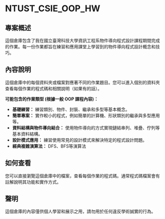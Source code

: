 # NTUST_CSIE_OOP_HW

## 專案概述

這個倉庫包含了我在國立臺灣科技大學資訊工程系物件導向程式設計課程期間完成的作業。每一份作業都旨在練習和應用課堂上學習到的物件導向程式設計概念和技巧。

## 內容說明

這個倉庫中的每個資料夾或檔案對應著不同的作業題目。您可以進入個別的資料夾查看每個作業的程式碼和相關說明（如果有的話）。

**可能包含的作業類型 (根據一般 OOP 課程內容)：**

* **基礎練習：** 練習類別、物件、封裝、繼承和多型等基本概念。
* **簡單專案：** 實作較小的程式，例如簡單的計算機、形狀類別的繼承與多型應用等。
* **資料結構與物件導向結合：** 使用物件導向的方式實現鏈結串列、堆疊、佇列等基本資料結構。
* **設計模式應用：** 練習使用常見的設計模式來解決特定的程式設計問題。
* **經典複雜演算法：** DFS、BFS等演算法

## 如何查看

您可以直接瀏覽這個倉庫中的檔案，查看每個作業的程式碼。通常程式碼檔案會有註解說明其功能和實作方式。

## 聲明

這個倉庫的內容僅供個人學習和展示之用，請勿用於任何違反學術誠實的行為。
